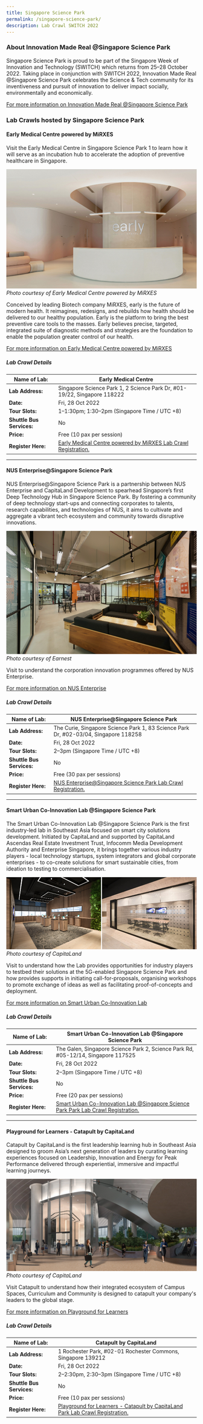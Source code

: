 ```yaml
---
title: Singapore Science Park
permalink: /singapore-science-park/
description: Lab Crawl SWITCH 2022
---
```

### **About Innovation Made Real @Singapore Science Park** 
  
Singapore Science Park is proud to be part of the Singapore Week of Innovation and Technology (SWITCH) which returns from 25–28 October 2022. Taking place in conjunction with SWITCH 2022, Innovation Made Real @Singapore Science Park celebrates the Science & Tech community for its inventiveness and pursuit of innovation to deliver impact socially, environmentally and economically.

[For more information on Innovation Made Real @Singapore Science Park ](https://www.innovationmadereal.sg/)

### **Lab Crawls hosted by Singapore Science Park**

#### **Early Medical Centre powered by MiRXES**

Visit the Early Medical Centre in Singapore Science Park 1 to learn how it will serve as an incubation hub to accelerate the adoption of preventive healthcare in Singapore.  

![Early Medical Centre powered by MiRXES SWITCH 2022](/images/early.jpg)
*Photo courtesy of Early Medical Centre powered by MiRXES*
  
Conceived by leading Biotech company MiRXES, early is the future of modern health. It reimagines, redesigns, and rebuilds how health should be delivered to our healthy population. Early is the platform to bring the best preventive care tools to the masses. Early believes precise, targeted, integrated suite of diagnostic methods and strategies are the foundation to enable the population greater control of our health.

[For more information on Early Medical Centre powered by MiRXES](https://mirxes.com/early-health/)

##### **Lab Crawl Details**

| **Name of Lab:** | Early Medical Centre |
| -------- | -------- |
| **Lab Address:** | Singapore Science Park 1, 2 Science Park Dr, #01-19/22, Singapore 118222 |
|**Date:** | Fri, 28 Oct 2022 |
|**Tour Slots:** | 1–1:30pm; 1:30–2pm (Singapore Time / UTC +8) |
|**Shuttle Bus Services:** | No |
|**Price:** | Free (10 pax per session) |
|**Register Here:** | [Early Medical Centre powered by MiRXES Lab Crawl Registration.](https://docs.google.com/forms/d/e/1FAIpQLSe4D13Tp1G9vRhatcpNDfOvR6howur8V_cP4J3vUa0dEFPqBQ/viewform) |

***

#### **NUS Enterprise@Singapore Science Park**

NUS Enterprise@Singapore Science Park is a partnership between NUS Enterprise and CapitaLand Development to spearhead Singapore’s first Deep Technology Hub in Singapore Science Park. By fostering a community of deep technology start-ups and connecting corporates to talents, research capabilities, and technologies of NUS, it aims to cultivate and aggregate a vibrant tech ecosystem and community towards disruptive innovations.  

![NUS Enterprise@Singapore Science Park SWITCH 2022](/images/NUS%20Enterprise@Singapore%20Science%20Park.jpg)
*Photo courtesy of Earnest*
  
Visit to understand the corporation innovation programmes offered by NUS Enterprise.

[For more information on NUS Enterprise](https://enterprise.nus.edu.sg/supporting-entrepreneurs/nus-startup-runway/nus-enterprise-singapore-science-park/)

##### **Lab Crawl Details**

| **Name of Lab:** | NUS Enterprise@Singapore Science Park |
| -------- | -------- |
| **Lab Address:** | The Curie, Singapore Science Park 1, 83 Science Park Dr, #02-03/04, Singapore 118258 |
|**Date:** | Fri, 28 Oct 2022 |
|**Tour Slots:** | 2–3pm (Singapore Time / UTC +8) |
|**Shuttle Bus Services:** | No |
|**Price:** | Free (30 pax per sessions) |
|**Register Here:** | [NUS Enterprise@Singapore Science Park Lab Crawl Registration.](https://docs.google.com/forms/d/e/1FAIpQLSe4D13Tp1G9vRhatcpNDfOvR6howur8V_cP4J3vUa0dEFPqBQ/viewform) |

***


#### **Smart Urban Co-Innovation Lab @Singapore Science Park**

The Smart Urban Co-Innovation Lab @Singapore Science Park is the first industry-led lab in Southeast Asia focused on smart city solutions development. Initiated by CapitaLand and supported by CapitaLand Ascendas Real Estate Investment Trust, Infocomm Media Development Authority and Enterprise Singapore, it brings together various industry players - local technology startups, system integrators and global corporate enterprises - to co-create solutions for smart sustainable cities, from ideation to testing to commercialisation.  

![Smart Urban Co-Innovation Lab @Singapore Science Park SWITCH 2022](/images/Smart%20Urban%20Co-Innovation%20Lab%20@Singapore%20Science%20Park.png)
*Photo courtesy of CapitaLand*
  
Visit to understand how the Lab provides opportunities for industry players to testbed their solutions at the 5G-enabled Singapore Science Park and how provides supports in initiating call-for-proposals, organising workshops to promote exchange of ideas as well as facilitating proof-of-concepts and deployment.

[For more information on Smart Urban Co-Innovation Lab](https://smartlab.expert/)

##### **Lab Crawl Details**

| **Name of Lab:** | Smart Urban Co-Innovation Lab @Singapore Science Park |
| -------- | -------- |
| **Lab Address:** | The Galen, Singapore Science Park 2, Science Park Rd, #05-12/14, Singapore 117525 |
|**Date:** | Fri, 28 Oct 2022 |
|**Tour Slots:** | 2–3pm (Singapore Time / UTC +8) |
|**Shuttle Bus Services:** | No |
|**Price:** | Free (20 pax per sessions) |
|**Register Here:** | [Smart Urban Co-Innovation Lab @Singapore Science Park Park Lab Crawl Registration.](https://docs.google.com/forms/d/e/1FAIpQLSe4D13Tp1G9vRhatcpNDfOvR6howur8V_cP4J3vUa0dEFPqBQ/viewform) |

***

#### **Playground for Learners - Catapult by CapitaLand**

Catapult by CapitaLand is the first leadership learning hub in Southeast Asia designed to groom Asia’s next generation of leaders by curating learning experiences focused on Leadership, Innovation and Energy for Peak Performance delivered through experiential, immersive and impactful learning journeys.  

![Playground for Learners - Catapult by CapitaLand SWITCH 2022](/images/Playground%20for%20Learners%20-%20Catapult%20by%20CapitaLand.png)
*Photo courtesy of CapitaLand*
  
Visit Catapult to understand how their integrated ecosystem of Campus Spaces, Curriculum and Community is designed to catapult your company's leaders to the global stage.

[For more information on Playground for Learners](https://www.capitaland.com/sg/en/lease/flexible-spaces/catapult.html)

##### **Lab Crawl Details**

| **Name of Lab:** | Catapult by CapitaLand |
| -------- | -------- |
| **Lab Address:** | 1 Rochester Park, #02-01 Rochester Commons, Singapore 139212 |
|**Date:** | Fri, 28 Oct 2022 |
|**Tour Slots:** | 2–2:30pm, 2:30–3pm (Singapore Time / UTC +8) |
|**Shuttle Bus Services:** | No |
|**Price:** | Free (10 pax per sessions) |
|**Register Here:** | [Playground for Learners - Catapult by CapitaLand Park Lab Crawl Registration.](https://docs.google.com/forms/d/e/1FAIpQLSe4D13Tp1G9vRhatcpNDfOvR6howur8V_cP4J3vUa0dEFPqBQ/viewform) |